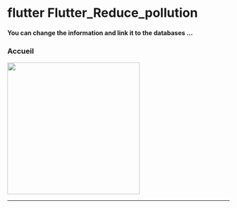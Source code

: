 <h1> flutter Flutter_Reduce_pollution </h1>

<h4> You can change the information and link it to the databases ...</h4> 
<h3>Accueil</h3> 
<img src="https://github.com/abenkoula71/Flutter-caffee-d/blob/main/Screenshot_1643032183.png" width="300" /> <hr>
